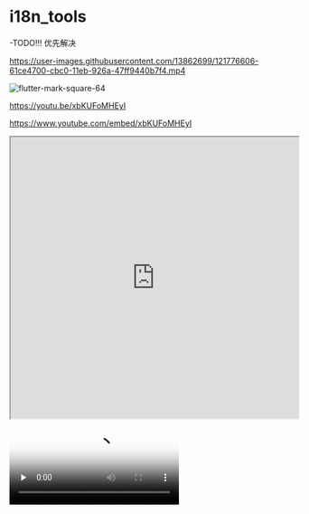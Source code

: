 # i18n_tools

-TODO!!! 优先解决


https://user-images.githubusercontent.com/13862699/121776606-61ce4700-cbc0-11eb-926a-47ff9440b7f4.mp4

![flutter-mark-square-64](https://user-images.githubusercontent.com/13862699/121776620-76aada80-cbc0-11eb-9bdf-630ce4e4d88b.png)


https://youtu.be/xbKUFoMHEyI

https://www.youtube.com/embed/xbKUFoMHEyI

<iframe height=498 width=510 src="https://www.youtube.com/embed/xbKUFoMHEyI">

<iframe width="560" height="315" src="https://www.youtube.com/embed/xbKUFoMHEyI" title="YouTube video player" frameborder="0" allow="accelerometer; autoplay; clipboard-write; encrypted-media; gyroscope; picture-in-picture" allowfullscreen></iframe>
  
<video id="video" controls="" preload="none" poster="封面">
      <source id="mp4" src="https://www.youtube.com/embed/xbKUFoMHEyI" type="video/mp4">
</videos>
